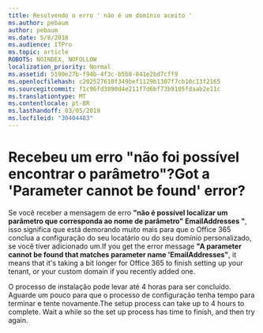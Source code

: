 ```yaml
---
title: Resolvendo o erro ' não é um domínio aceito '
ms.author: pebaum
author: pebaum
ms.date: 5/8/2018
ms.audience: ITPro
ms.topic: article
ROBOTS: NOINDEX, NOFOLLOW
localization_priority: Normal
ms.assetid: 5190e27b-f94b-4f3c-b5b8-841e2bd7cff9
ms.openlocfilehash: c202527610f349bef1129b1307f7cb10c13f2165
ms.sourcegitcommit: f1c96fd3890d4e211f7d6bf73b9105fdaab2e11c
ms.translationtype: MT
ms.contentlocale: pt-BR
ms.lasthandoff: 03/05/2019
ms.locfileid: "30404483"
---
```

# <a name="got-a-parameter-cannot-be-found-error"></a><span data-ttu-id="571c8-102">Recebeu um erro "não foi possível encontrar o parâmetro"?</span><span class="sxs-lookup"><span data-stu-id="571c8-102">Got a 'Parameter cannot be found' error?</span></span>

<span data-ttu-id="571c8-103">Se você receber a mensagem de erro **"não é possível localizar um parâmetro que corresponda ao nome de parâmetro" EmailAddresses "**, isso significa que está demorando muito mais para que o Office 365 conclua a configuração do seu locatário ou do seu domínio personalizado, se você tiver adicionado um.</span><span class="sxs-lookup"><span data-stu-id="571c8-103">If you get the error message **"A parameter cannot be found that matches parameter name 'EmailAddresses"**, it means that it's taking a bit longer for Office 365 to finish setting up your tenant, or your custom domain if you recently added one.</span></span> 
  
<span data-ttu-id="571c8-p101">O processo de instalação pode levar até 4 horas para ser concluído. Aguarde um pouco para que o processo de configuração tenha tempo para terminar e tente novamente.</span><span class="sxs-lookup"><span data-stu-id="571c8-p101">The setup process can take up to 4 hours to complete. Wait a while so the set up process has time to finish, and then try again.</span></span>
  

